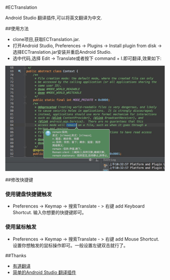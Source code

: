 #ECTranslation

Android Studio 翻译插件,可以将英文翻译为中文.

##使用方法

- clone项目,获取ECTranslation.jar.
- 打开Android Studio, Preferences -> Plugins -> Install plugin from disk -> 选择ECTranslation.jar安装并重启Android Studio.
- 选中代码,选择 Edit -> Translate或者按下 command + I.即可翻译,效果如下:

![](./img/translation_img.png)

##修改快捷键

### 使用键盘快捷键触发
- Preferences -> Keymap -> 搜索Translate - > 右键 add Keyboard Shortcut. 输入你想要的快捷键即可。

### 使用鼠标触发
- Preferences -> Keymap -> 搜索Translate - > 右键 add Mouse Shortcut. 设置你想触发的鼠标操作即可。一般设置左键双击就行了。

##Thanks
- [有道翻译](http://fanyi.youdao.com/openapi?path=data-mode)
- [简单的Android Studio 翻译插件](http://blog.csdn.net/loucyin/article/details/50983172)
